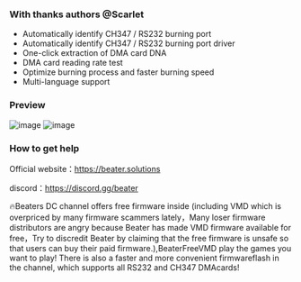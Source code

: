 ### With thanks authors @Scarlet
- Automatically identify CH347 / RS232 burning port
- Automatically identify CH347 / RS232 burning port driver
- One-click extraction of DMA card DNA
- DMA card reading rate test
- Optimize burning process and faster burning speed
- Multi-language support

### Preview
![image](https://github.com/user-attachments/assets/77d10ba4-88fc-41c4-be5b-80f86c094f75)
![image](https://github.com/user-attachments/assets/a092a3ea-b799-4001-b926-3cd2144e4f47)

### How to get help

Official website：https://beater.solutions

discord：https://discord.gg/beater

🔥Beaters DC channel offers free firmware inside (including VMD which is overpriced by many firmware scammers lately，Many loser firmware distributors are angry because Beater has made VMD firmware available for free，Try to discredit Beater by claiming that the free firmware is unsafe so that users can buy their paid firmware.),BeaterFreeVMD play the games you want to play! There is also a faster and more convenient firmwareflash in the channel, which supports all RS232 and CH347 DMAcards!
